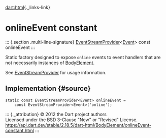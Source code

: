 [dart:html](../../dart-html/dart-html-library){._links-link}

onlineEvent constant
====================

::: {.section .multi-line-signature}
[EventStreamProvider](../eventstreamprovider-class)\<[Event](../event-class)\>
const onlineEvent
:::

Static factory designed to expose `online` events to event handlers that
are not necessarily instances of [BodyElement](../bodyelement-class).

See [EventStreamProvider](../eventstreamprovider-class) for usage
information.

Implementation {#source}
--------------

``` {.language-dart data-language="dart"}
static const EventStreamProvider<Event> onlineEvent =
    const EventStreamProvider<Event>('online');
```

::: {._attribution}
© 2012 the Dart project authors\
Licensed under the BSD 3-Clause \"New\" or \"Revised\" License.\
<https://api.dart.dev/stable/2.18.5/dart-html/BodyElement/onlineEvent-constant.html>
:::
